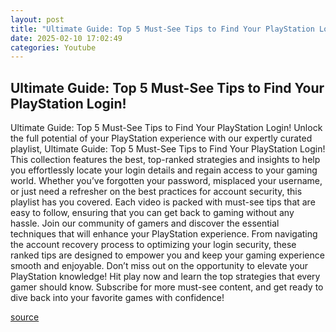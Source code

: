 ```yaml
---
layout: post
title: "Ultimate Guide: Top 5 Must-See Tips to Find Your PlayStation Login!"
date: 2025-02-10 17:02:49
categories: Youtube
---
```


## Ultimate Guide: Top 5 Must-See Tips to Find Your PlayStation Login!

Ultimate Guide: Top 5 Must-See Tips to Find Your PlayStation Login!
Unlock the full potential of your PlayStation experience with our expertly curated playlist, Ultimate Guide: Top 5 Must-See Tips to Find Your PlayStation Login! This collection features the best, top-ranked strategies and insights to help you effortlessly locate your login details and regain access to your gaming world.
Whether you’ve forgotten your password, misplaced your username, or just need a refresher on the best practices for account security, this playlist has you covered. Each video is packed with must-see tips that are easy to follow, ensuring that you can get back to gaming without any hassle.
Join our community of gamers and discover the essential techniques that will enhance your PlayStation experience. From navigating the account recovery process to optimizing your login security, these ranked tips are designed to empower you and keep your gaming experience smooth and enjoyable.
Don’t miss out on the opportunity to elevate your PlayStation knowledge! Hit play now and learn the top strategies that every gamer should know. Subscribe for more must-see content, and get ready to dive back into your favorite games with confidence!

[source](https://www.youtube.com/playlist?list=PLLrgII1YrCjAVpW7u6r_NDRQzUVoFXqO8)